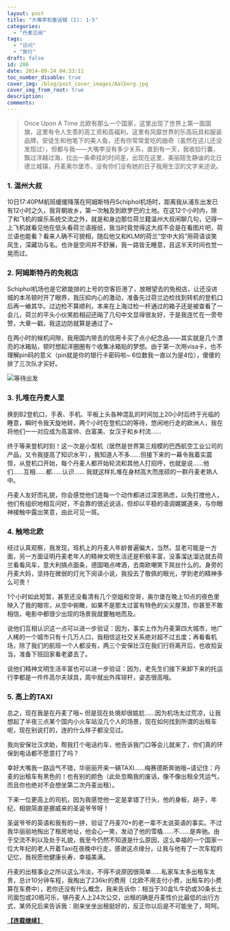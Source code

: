 ```yaml
---
layout: post
title: "大嘴李和童话镇 (I): 1-5"
categories:
  - "丹麦见闻"
tags:
  - "访问"
  - "旅行"
draft: false
id: 206
date: 2014-09-24 04:33:11
toc_number_disable: true
cover_img: /blog/post_cover_images/Aalborg.jpg
cover_img_from_root: true
description:
comments:
---
```


> Once Upon A Time
> 北欧有那么一个国家，这里出现了世界上第一面国旗，这里有令人生羡的高工资和高福利，这里有风靡世界的乐高玩具和服装品牌，安徒生和他笔下的美人鱼，还有你常常爱吃的曲奇（虽然在这儿还没发现过），但都与我——大嘴李没有多少关系，直到有一天，我收拾行囊，飘过洋越过海，拉出一条牵挂的时间差，出现在这里，美丽陌生静谧的北日德兰城镇，丹麦奥尔堡市，没有你们没有她的日子我用生涩的文字来述说。

### 1. 温州大叔

10日17:40PM航班缓缓降落在阿姆斯特丹Schiphol机场时，距离我从浦东出发已有12小时之久，我背朝故乡，第一次触及到欧罗巴的土地。在这12个小时内，除了和飞机的娱乐系统交流之外，就是和身边那位荷兰籍温州大叔闲聊几句，记得一上飞机就看见他在低头看荷兰语报纸，我当时竟觉得这大叔不会是在看图片吧，荷兰语也能看？看来人确不可貌相，随后他又和KLM的荷兰“空中大妈”用荷语谈笑风生，深藏功与名。也许是空间并不舒展，我一路皆无睡意，且这半天时间也觉一晃而过。

### 2. 阿姆斯特丹的免税店

Schiphol机场也是它欧能排的上号的空客巨港了，放眼望去的免税店，让还没进城的本吊顿时开了眼界，我压抑内心的激动，准备先过荷兰边检找到转机的登机口后再一飨其华。过边检不算顺利，本来在上海过检一杆通过的箱子还是被查看了一会儿，荷兰的平头小伙笑脸相迎还飚了几句中文显得很友好，于是我连忙在一旁夸赞，大章一戳，我这边防就算是通过了~

在两小时的候机间隙，我用国内带去的信用卡买了点小纪念品——其实就是几个漂亮的冰箱贴，顿时想起洋圈圈有个收集冰箱贴的梦想。由于第一次用visa卡，也不理解pin码的意义（pin就是你的银行卡密码啦~ 6位数我一直以为是4位），傻傻的排了三次队才买好。

![等待出发](20140910_112105_IMG_1979-2.jpg)

### 3. 扎堆在丹麦人里

换到B2登机口，手表、手机、平板上头各种混乱的时间加上20小时后终于光临的睡意，瞬时令我天旋地转，两个小时在登机口的等待，悠闲地行走的欧洲人，我在将他们一一对应成为高富帅、白富美、女汉子和乡村流……

终于等来登机时刻！这一次是小型机（居然是世界第三规模的巴西航空工业公司的产品，又令我提高了知识水平），我知道人不多……但接下来的一幕令我着实震惊，从登机口开始，每个丹麦人都开始轮流和其他人打招呼，也就是说……他们……互相……都……认识…… 我就这样扎堆在身材高大而庞硕的一群丹麦老熟人中。

丹麦人友好而礼貌，你会感觉他们连每一个动作都进过深思熟虑，以免打搅他人，他们有组织地相互问好，不会靠的很近说话，但却以平稳的语调娓娓道来，与你眼神接触中露出笑意，由此可见一斑。

### 4. 触地北欧

经过认真观察，我发现，班机上的丹麦人年龄普遍偏大，当然，显老可能是一方面，另一方面证明丹麦老年人的精神文明生活还是积极丰富，没事溜达溜达就去荷兰看看风车，意大利搞点面条，德国喝点啤酒，去南欧嘲笑下屌丝什么的。身旁的丹麦大妈，坚持在微弱的灯光下阅读小说，我投去了敬佩的眼光，学到老的精神多么可贵！

1个小时如此短暂，甚至还没看清有几个空姐和空哥，奥尔堡在晚上10点的夜色里映入了我的眼帘，从空中俯瞰，如果不是那太过富有特色的尖尖屋顶，你甚至不敢相信，电影中都很少出现的场景我就要触地而及。

说他们互相认识这一点可以进一步验证：因为，事实上作为丹麦第四大城市，地广人稀的一个城市只有十几万人口，我相信这社交关系绝对超不过五度；再看看机场，除了我们的航班一个人都没有，两三个安保壮汉在我们行将离开后，也收拾妥当，准备下班回家看老婆去了。

说他们精神文明生活丰富也可以进一步验证：因为，老先生们接下来卸下来的托运行李都是一件件高尔夫球具，周中就出外挥球杆，姿态很高哦。

### 5. 高上的TAXI

总之，现在我是在丹麦了哦~ 但是现在处境却很尴尬……因为机场太过荒凉，让我想起了半夜三点某个国内小火车站没几个人的场景，现在如何找到所谓的出租车呢，现在别说打的，连的什么样子都没见过。

我向安保壮汉求助，帮我打个电话约车，他告诉我门口等会儿就来了，你们真的环保到电话都不愿意打了吗？

幸好大嘴我一路运气不错，华丽丽开来一辆TAXI……梅赛德斯奔驰哦~请记住：丹麦的出租车有黑色的！也有别的颜色（此处忽略我的废话，像不像出租全凭运气，而且你也绝对不会想坐第二次丹麦出租）。

下来一位更高上的司机，因为我感觉他一定是拿错了行头，他的身板，胡子，年纪，相貌简直是挪威来的圣诞爷爷呀！

圣诞爷爷的英语和我有的一拼，验证了丹麦70+的老一辈不太说英语的事实。不过我华丽丽地掏出了租房地址，他会心一笑，发动了他的雪橇……不……是奔驰。由于交流不利以及处于礼貌，我至今仍然不知道是什么原因，这么幸福的一个国家一位大年纪的老人开着Taxi在夜晚中行走，感谢这点缘分，让我与他有了一次车程的记忆，我祝愿他健康长寿，幸福美满。

丹麦的出租事业之所以这么冷淡，不得不说原因很简单……私家车太多出租车太贵，总计10分钟车程，我掏出了236kr的费用（北欧不用支付小费，出租车的小费算在车费中），若你还没有什么概念，我来告诉你：相当于30盒1L牛奶或30条长土司面包或20瓶可乐，够丹麦人上24次公交，出租的确是丹麦性价比最低的出行方式，某师兄后来告诉我：刚来坐坐出租挺好的，反正你以后是不可能坐了，呵呵。

[**【连载继续】**](/blog/大嘴李和童话镇2)
